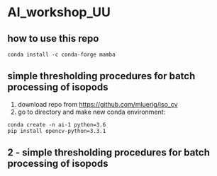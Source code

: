 # AI_workshop_UU

## how to use this repo

```
conda install -c conda-forge mamba
```

## simple thresholding procedures for batch processing of isopods

1. download repo from https://github.com/mluerig/iso_cv
2. go to directory and make new conda environment:

```
conda create -n ai-1 python=3.6
pip install opencv-python=3.3.1
```


## 2 - simple thresholding procedures for batch processing of isopods

